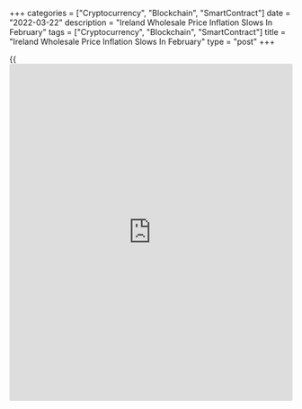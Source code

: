 +++
categories = ["Cryptocurrency", "Blockchain", "SmartContract"]
date = "2022-03-22"
description = "Ireland Wholesale Price Inflation Slows In February"
tags = ["Cryptocurrency", "Blockchain", "SmartContract"]
title = "Ireland Wholesale Price Inflation Slows In February"
type = "post"
+++

{{<iframe id="large-banner" src="https://www.bounty.group/#slide=27.0" width="100%" height="600" scrolling="no" style="border: 0px solid rgb(216, 221, 230); border-radius: 3px;">}}

Ireland's wholesale prices rose for the fourth straight month in
February, albeit at a softer pace, data from the Central Statistics
Office showed on Tuesday.

The manufacturing industries output price index increased 2.8 percent
annually in February, following a 3.5 percent rise in January. The pace
of inflation slowed for a second straight month.

On a monthly basis, wholesale prices rose 0.1 percent in February, same
as in the previous month.

Prices for export sales rose 0.4 percent monthly in February and grew
2.6 percent from a year ago.

Prices for home sales declined 2.0 percent monthly in February and
gained 6.2 percent from the previous year.

For comments and feedback [contact](https://www.playgroundfx.com/contact/): editorial@rtt[news](https://www.letsplayfx.com/blog/forex-news-website/).com

[Economic News][1]

 **What parts of the world are seeing the best (and worst) economic
performances lately? Click[here][2] to check out our [Econ Scorecard][2]
and find out! See up-to-the-moment [ranking](https://www.playgroundfx.com/blog/crypto-exchange-ranking/)s for the best and worst
performers in [GDP][3], [unemployment rate][4], [inflation][2] and much
more.**

   1. www.rtt[news](https://www.letsplayfx.com/blog/forex-news-website/).com/Content/EconomicNews.aspx
   2. www.rtt[news](https://www.letsplayfx.com/blog/forex-news-website/).com/economic-scorecard/world-rank/CPI/highest-performance.aspx
   3. www.rtt[news](https://www.letsplayfx.com/blog/forex-news-website/).com/economic-scorecard/world-rank/GDP/highest-performance.aspx
   4. www.rtt[news](https://www.letsplayfx.com/blog/forex-news-website/).com/economic-scorecard/world-rank/unemployment-rate/lowest-performance.aspx
